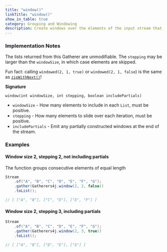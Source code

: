 ```yaml
---
title: "window()"
linkTitle: "window()"
show_in_table: true
category: Grouping and Windowing
description: Create windows over the elements of the input stream that are `windowSize` in length, sliding over `stepping` number of elements and optionally including partial windows at the end of ths stream.
---
```



### Implementation Notes

The lists returned from this Gatherer are unmodifiable. The `stepping` may be larger than the `windowSize`, in which case elements are skipped.

Fun fact: calling `windowed(2, 1, true)` or `windowed(2, 1, false`) is the same as [`zipWithNext()`](/gatherers/sequence-operations/zipwithnext/)!

**Signature**

`window(int windowSize, int stepping, boolean includePartials)`
* `windowSize` - How many elements to include in each `List`, must be positive.
* `stepping` - How many elements to slide over each iteration, must be positive.
* `includePartials` - Emit any partially constructed windows at the end of the stream.

### Examples

#### Window size 2, stepping 2, not including partials

The function groups consecutive elements of equal length

```java
Stream
    .of("A", "B", "C", "D", "E", "F", "G");
    .gather(Gatherers4j.window(2, 2, false))
    .toList();

// [ ["A", "B"], ["C", "D"], ["E", "F"] ]
```

#### Window size 2, stepping 3, including partials

```java
Stream
    .of("A", "B", "C", "D", "E", "F", "G");
    .gather(Gatherers4j.window(2, 3, true))
    .toList();

// [ ["A", "B"], ["D", "E"], ["G"] ]
```
